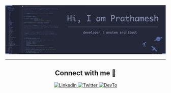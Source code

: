 <div id="header" align="center">
  <img src="./media/github_profile_image.jpeg">
</div>

---

<div id="badges">
  <h2 align="center">Connect with me 🤝</h2> 
  
  <p align="center">
  <a href="https://www.linkedin.com/in/pr4th4m/" target="_blank">
  <img alt="LinkedIn" src="https://img.shields.io/badge/linkedin%20-%230077B5.svg?&style=for-the-badge&logo=linkedin&logoColor=white"/>
  </a>

  <a href="https://twitter.com/pr4th4m9" target="_blank">
  <img alt="Twitter" src="https://img.shields.io/badge/twitter-%2300acee.svg?&style=for-the-badge&logo=twitter&logoColor=white" style="margin-bottom: 5px;" />
  </a>

  <a href="http://dev.to/pratham">
  <img alt="DevTo" src="https://img.shields.io/badge/dev.to-0A0A0A?style=for-the-badge&logo=devdotto&logoColor=white">
  </a>
</div>
